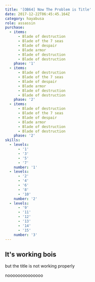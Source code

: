 ```yaml
---
title: '[OB64] Now The Problem is Title'
date: 2017-12-22T06:45:45.164Z
category: hayabusa
role: assassin
purchase:
  - items:
      - Blade of destruction
      - Blade of the 7 seas
      - Blade of despair
      - Blade armor
      - Blade of destruction
      - Blade of destruction
    phase: '1'
  - items:
      - Blade of destruction
      - Blade of the 7 seas
      - Blade of despair
      - Blade armor
      - Blade of destruction
      - Blade of destruction
    phase: '2'
  - items:
      - Blade of destruction
      - Blade of the 7 seas
      - Blade of despair
      - Blade armor
      - Blade of destruction
      - Blade of destruction
    phase: '2'
skills:
  - levels:
      - '1'
      - '3'
      - '5'
      - '7'
    number: '1'
  - levels:
      - '2'
      - '4'
      - '6'
      - '8'
      - '10'
    number: '2'
  - levels:
      - '9'
      - '11'
      - '12'
      - '13'
      - '14'
      - '15'
    number: '3'
---
```

## It's working bois

but the title is not working properly

noooooooooooooo
